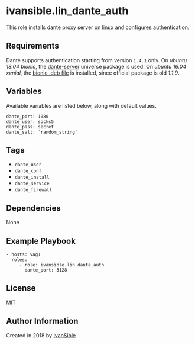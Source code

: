 # ivansible.lin_dante_auth

This role installs dante proxy server on linux and configures authentication.


## Requirements

Dante supports authentication starting from version `1.4.1` only.
On _ubuntu 18.04 bionic_, the [dante-server](https://packages.ubuntu.com/bionic/dante-server) universe package is used.
On _ubuntu 16.04 xenial_, the [bionic .deb file](https://lug.mtu.edu/ubuntu/pool/universe/d/dante/dante-server_1.4.2+dfsg-2build1_amd64.deb) is installed, since official package is old _1.1.9_.


## Variables

Available variables are listed below, along with default values.

    dante_port: 1080
    dante_user: socks5
    dante_pass: secret
    dante_salt: `random_string`


## Tags

- `dante_user`
- `dante_conf`
- `dante_install`
- `dante_service`
- `dante_firewall`


## Dependencies

None


## Example Playbook

    - hosts: vag1
      roles:
         - role: ivansible.lin_dante_auth
           dante_port: 3128


## License

MIT

## Author Information

Created in 2018 by [IvanSible](https://github.com/ivansible)
